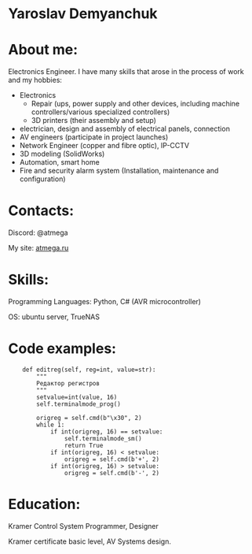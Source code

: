 # Yaroslav Demyanchuk

# About me:
Electronics Engineer. I have many skills that arose in the process of work and my hobbies:
+ Electronics
   + Repair (ups, power supply and other devices, including machine controllers/various specialized controllers)
   + 3D printers (their assembly and setup)
+ electrician, design and assembly of electrical panels, connection
+ AV engineers (participate in project launches)
+ Network Engineer (copper and fibre optic), IP-CCTV
+ 3D modeling (SolidWorks)
+ Automation, smart home
+ Fire and security alarm system (Installation, maintenance and configuration)

# Contacts:
Discord: @atmega

My site: [atmega.ru](https://atmega.ru/)


# Skills:
Programming Languages: Python, C# (AVR microcontroller)

OS: ubuntu server, TrueNAS
 

# Code examples:
```
    def editreg(self, reg=int, value=str):
        """
        Редактор регистров
        """
        setvalue=int(value, 16)
        self.terminalmode_prog()

        origreg = self.cmd(b"\x30", 2)
        while 1:
            if int(origreg, 16) == setvalue:
                self.terminalmode_sm()
                return True
            if int(origreg, 16) < setvalue:
                origreg = self.cmd(b'+', 2)
            if int(origreg, 16) > setvalue:
                origreg = self.cmd(b'-', 2)
```

# Education:
Kramer Control System Programmer, Designer

Kramer certificate basic level, AV Systems design. 
